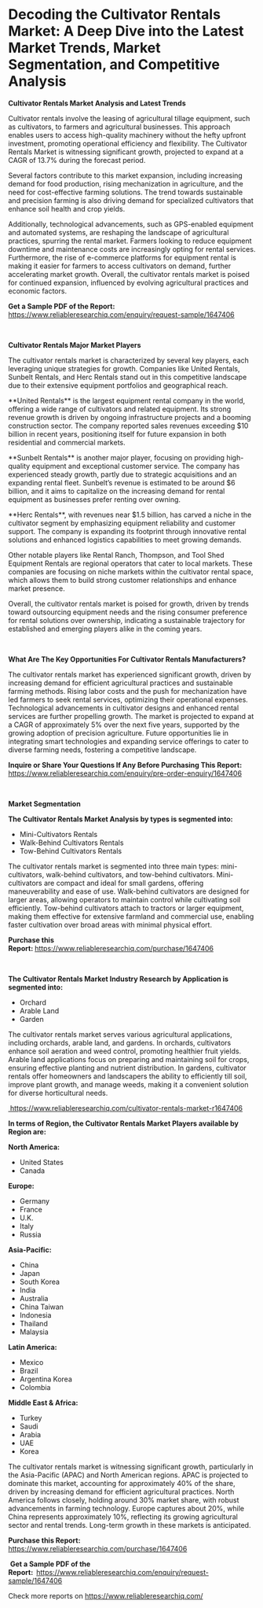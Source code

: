 <p><h1>Decoding the Cultivator Rentals Market: A Deep Dive into the Latest Market Trends, Market Segmentation, and Competitive Analysis</h1></p><p><strong>Cultivator Rentals Market Analysis and Latest Trends</strong></p>
<p><p>Cultivator rentals involve the leasing of agricultural tillage equipment, such as cultivators, to farmers and agricultural businesses. This approach enables users to access high-quality machinery without the hefty upfront investment, promoting operational efficiency and flexibility. The Cultivator Rentals Market is witnessing significant growth, projected to expand at a CAGR of 13.7% during the forecast period. </p><p>Several factors contribute to this market expansion, including increasing demand for food production, rising mechanization in agriculture, and the need for cost-effective farming solutions. The trend towards sustainable and precision farming is also driving demand for specialized cultivators that enhance soil health and crop yields.</p><p>Additionally, technological advancements, such as GPS-enabled equipment and automated systems, are reshaping the landscape of agricultural practices, spurring the rental market. Farmers looking to reduce equipment downtime and maintenance costs are increasingly opting for rental services. Furthermore, the rise of e-commerce platforms for equipment rental is making it easier for farmers to access cultivators on demand, further accelerating market growth. Overall, the cultivator rentals market is poised for continued expansion, influenced by evolving agricultural practices and economic factors.</p></p>
<p><strong>Get a Sample PDF of the Report:&nbsp;</strong> <a href="https://www.reliableresearchiq.com/enquiry/request-sample/1647406?utm_campaign=2797&utm_medium=2&utm_source=Github&utm_content=ia&utm_term=10032025&utm_id=cultivator-rentals">https://www.reliableresearchiq.com/enquiry/request-sample/1647406</a></p>
<p>&nbsp;</p>
<p><strong>Cultivator Rentals Major Market Players</strong></p>
<p><p>The cultivator rentals market is characterized by several key players, each leveraging unique strategies for growth. Companies like United Rentals, Sunbelt Rentals, and Herc Rentals stand out in this competitive landscape due to their extensive equipment portfolios and geographical reach.</p><p>**United Rentals** is the largest equipment rental company in the world, offering a wide range of cultivators and related equipment. Its strong revenue growth is driven by ongoing infrastructure projects and a booming construction sector. The company reported sales revenues exceeding $10 billion in recent years, positioning itself for future expansion in both residential and commercial markets.</p><p>**Sunbelt Rentals** is another major player, focusing on providing high-quality equipment and exceptional customer service. The company has experienced steady growth, partly due to strategic acquisitions and an expanding rental fleet. Sunbelt’s revenue is estimated to be around $6 billion, and it aims to capitalize on the increasing demand for rental equipment as businesses prefer renting over owning.</p><p>**Herc Rentals**, with revenues near $1.5 billion, has carved a niche in the cultivator segment by emphasizing equipment reliability and customer support. The company is expanding its footprint through innovative rental solutions and enhanced logistics capabilities to meet growing demands.</p><p>Other notable players like Rental Ranch, Thompson, and Tool Shed Equipment Rentals are regional operators that cater to local markets. These companies are focusing on niche markets within the cultivator rental space, which allows them to build strong customer relationships and enhance market presence.</p><p>Overall, the cultivator rentals market is poised for growth, driven by trends toward outsourcing equipment needs and the rising consumer preference for rental solutions over ownership, indicating a sustainable trajectory for established and emerging players alike in the coming years.</p></p>
<p>&nbsp;</p>
<p><strong>What Are The Key Opportunities For Cultivator Rentals Manufacturers?</strong></p>
<p><p>The cultivator rentals market has experienced significant growth, driven by increasing demand for efficient agricultural practices and sustainable farming methods. Rising labor costs and the push for mechanization have led farmers to seek rental services, optimizing their operational expenses. Technological advancements in cultivator designs and enhanced rental services are further propelling growth. The market is projected to expand at a CAGR of approximately 5% over the next five years, supported by the growing adoption of precision agriculture. Future opportunities lie in integrating smart technologies and expanding service offerings to cater to diverse farming needs, fostering a competitive landscape.</p></p>
<p><strong>Inquire or Share Your Questions If Any Before Purchasing This Report:</strong> <a href="https://www.reliableresearchiq.com/enquiry/pre-order-enquiry/1647406?utm_campaign=2797&utm_medium=2&utm_source=Github&utm_content=ia&utm_term=10032025&utm_id=cultivator-rentals">https://www.reliableresearchiq.com/enquiry/pre-order-enquiry/1647406</a></p>
<p>&nbsp;</p>
<p><strong>Market Segmentation</strong></p>
<p><strong>The Cultivator Rentals Market Analysis by types is segmented into:</strong></p>
<p><ul><li>Mini-Cultivators Rentals</li><li>Walk-Behind Cultivators Rentals</li><li>Tow-Behind Cultivators Rentals</li></ul></p>
<p><p>The cultivator rentals market is segmented into three main types: mini-cultivators, walk-behind cultivators, and tow-behind cultivators. Mini-cultivators are compact and ideal for small gardens, offering maneuverability and ease of use. Walk-behind cultivators are designed for larger areas, allowing operators to maintain control while cultivating soil efficiently. Tow-behind cultivators attach to tractors or larger equipment, making them effective for extensive farmland and commercial use, enabling faster cultivation over broad areas with minimal physical effort.</p></p>
<p><strong>Purchase this Report:&nbsp;</strong><a href="https://www.reliableresearchiq.com/purchase/1647406?utm_campaign=2797&utm_medium=2&utm_source=Github&utm_content=ia&utm_term=10032025&utm_id=cultivator-rentals">https://www.reliableresearchiq.com/purchase/1647406</a></p>
<p>&nbsp;</p>
<p><strong>The Cultivator Rentals Market Industry Research by Application is segmented into:</strong></p>
<p><ul><li>Orchard</li><li>Arable Land</li><li>Garden</li></ul></p>
<p><p>The cultivator rentals market serves various agricultural applications, including orchards, arable land, and gardens. In orchards, cultivators enhance soil aeration and weed control, promoting healthier fruit yields. Arable land applications focus on preparing and maintaining soil for crops, ensuring effective planting and nutrient distribution. In gardens, cultivator rentals offer homeowners and landscapers the ability to efficiently till soil, improve plant growth, and manage weeds, making it a convenient solution for diverse horticultural needs.</p></p>
<p><a href="https://www.reliableresearchiq.com/cultivator-rentals-market-r1647406?utm_campaign=2797&utm_medium=2&utm_source=Github&utm_content=ia&utm_term=10032025&utm_id=cultivator-rentals">&nbsp;https://www.reliableresearchiq.com/cultivator-rentals-market-r1647406</a></p>
<p><strong>In terms of Region, the Cultivator Rentals Market Players available by Region are:</strong></p>
<p>
    <p> <strong> North America: </strong>
        <ul>
            <li>United States</li>
            <li>Canada</li>
        </ul>
        </p> 
    <p> <strong> Europe: </strong>
        <ul>
            <li>Germany</li>
            <li>France</li>
            <li>U.K.</li>
            <li>Italy</li>
            <li>Russia</li>
        </ul>
        </p> 
    <p> <strong> Asia-Pacific: </strong>
        <ul>
            <li>China</li>
            <li>Japan</li>
            <li>South Korea</li>
            <li>India</li>
            <li>Australia</li>
            <li>China Taiwan</li>
            <li>Indonesia</li>
            <li>Thailand</li>
            <li>Malaysia</li>
        </ul>
        </p> 
    <p> <strong> Latin America: </strong>
        <ul>
            <li>Mexico</li>
            <li>Brazil</li>
            <li>Argentina Korea</li>
            <li>Colombia</li>
        </ul>
        </p> 
    <p> <strong> Middle East & Africa: </strong>
        <ul>
            <li>Turkey</li>
            <li>Saudi</li>
            <li>Arabia</li>
            <li>UAE</li>
            <li>Korea</li>
        </ul>
    </p>
    </p>
<p><p>The cultivator rentals market is witnessing significant growth, particularly in the Asia-Pacific (APAC) and North American regions. APAC is projected to dominate this market, accounting for approximately 40% of the share, driven by increasing demand for efficient agricultural practices. North America follows closely, holding around 30% market share, with robust advancements in farming technology. Europe captures about 20%, while China represents approximately 10%, reflecting its growing agricultural sector and rental trends. Long-term growth in these markets is anticipated.</p></p>
<p><strong>Purchase this Report: </strong><a href="https://www.reliableresearchiq.com/purchase/1647406?utm_campaign=2797&utm_medium=2&utm_source=Github&utm_content=ia&utm_term=10032025&utm_id=cultivator-rentals">https://www.reliableresearchiq.com/purchase/1647406</a></p>
<p>&nbsp;<strong>Get a Sample PDF of the Report:&nbsp;&nbsp;</strong><a href="https://www.reliableresearchiq.com/enquiry/request-sample/1647406?utm_campaign=2797&utm_medium=2&utm_source=Github&utm_content=ia&utm_term=10032025&utm_id=cultivator-rentals">https://www.reliableresearchiq.com/enquiry/request-sample/1647406</a></p>
<p><strong></strong></p>
<p>Check more reports on <a href="https://www.reliableresearchiq.com/?utm_campaign=2797&utm_medium=2&utm_source=Github&utm_content=ia&utm_term=10032025&utm_id=cultivator-rentals">https://www.reliableresearchiq.com/</a></p>